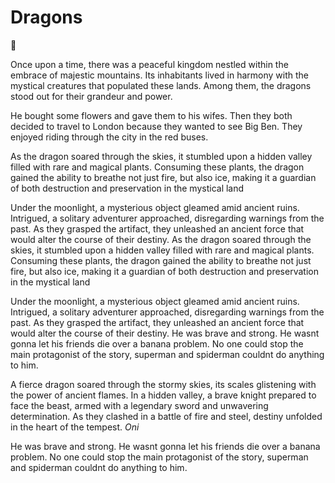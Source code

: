 
# Dragons
:dragon:

Once upon a time, there was a peaceful kingdom nestled within the embrace of majestic mountains. Its inhabitants lived in harmony with the mystical creatures that populated these lands. Among them, the dragons stood out for their grandeur and power.

He bought some flowers and gave them to his wifes.
Then they both decided to travel to London because they wanted to see Big Ben.
They enjoyed riding through the city in the red buses.

As the dragon soared through the skies, it stumbled upon a hidden valley filled with rare and magical plants. Consuming these plants, the dragon gained the ability to breathe not just fire, but also ice, making it a guardian of both destruction and preservation in the mystical land

Under the moonlight, a mysterious object gleamed amid ancient ruins. Intrigued, a solitary adventurer approached, disregarding warnings from the past. As they grasped the artifact, they unleashed an ancient force that would alter the course of their destiny.
As the dragon soared through the skies, it stumbled upon a hidden valley filled with rare and magical plants. Consuming these plants, the dragon gained the ability to breathe not just fire, but also ice, making it a guardian of both destruction and preservation in the mystical land

Under the moonlight, a mysterious object gleamed amid ancient ruins. Intrigued, a solitary adventurer approached, disregarding warnings from the past. As they grasped the artifact, they unleashed an ancient force that would alter the course of their destiny.
He was brave and strong. He wasnt gonna let his friends die over a banana problem. No one could stop the main protagonist of the story, superman and spiderman couldnt do anything to him.

A fierce dragon soared through the stormy skies, its scales glistening with the power of ancient flames. In a hidden valley, a brave knight prepared to face the beast, armed with a legendary sword and unwavering determination. As they clashed in a battle of fire and steel, destiny unfolded in the heart of the tempest. *Oni*

He was brave and strong. He wasnt gonna let his friends die over a banana problem. No one could stop the main protagonist of the story, superman and spiderman couldnt do anything to him.